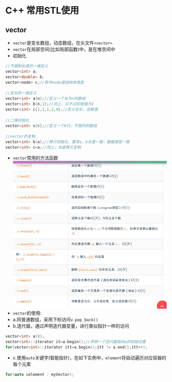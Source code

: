 # C++ 常用STL使用
## vector
- `vector`是变长数组，动态数组，在头文件`<vector>`
- `vector`在局部空间(比如局部函数)中，是在堆空间中
- 初始化
```c++
//不限制长度的一维定义
vector<int> a;
vector<double> b;
vector<node> c;//其中node是结构体类型

//定长的一维定义
vector<int> a(n);//定义一个长为n的数组
vector<int> b(n,1);//同上，只不过初始值为1
vector<int> c{1,1,1,2,4};//定义定长，且赋值

//二维初始化
vector<int> v[6];//定义一个6行，不限列的数组

//vector的复制
vector<int> b(a);//拷贝初始化，要求a，b长度一致，数据类型一致
vector<int> c=a;//同上，也是拷贝复制

```
- `vector`常用的方法函数  
![alt text](image.png)  
- `vector`的使用:
- a.同普通数组，采用下标访问`v.pop_back()`
- b.迭代器，通过声明迭代器变量，进行类似指针一样的访问
```c++
vector<int> a(8);
vector<int>::iterator it=a.begin();//声明一个迭代器指向a的初始位置
for(vector<int>::iterator itt=a.begin();itt != a.end();itt++);
```
- c.使用`auto`关键字(智能指针)，在如下实例中，`element`将自动遍历对应容器的每个元素
```c++
for(auto &element : myVector);
```
